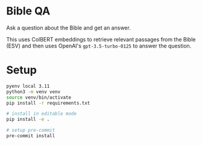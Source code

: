 # Bible QA

Ask a question about the Bible and get an answer.

This uses ColBERT embeddings to retrieve relevant passages from the Bible (ESV) and then uses OpenAI's `gpt-3.5-turbo-0125` to answer the question.

# Setup

```bash
pyenv local 3.11
python3 -m venv venv
source venv/bin/activate
pip install -r requirements.txt

# install in editable mode
pip install -e .

# setup pre-commit
pre-commit install
```